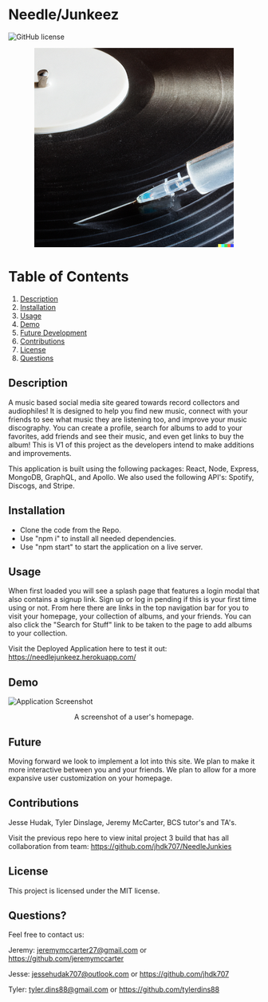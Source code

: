 # Needle/Junkeez

![GitHub license](https://img.shields.io/badge/license-MIT-blue.svg)

<div align="center">
  <img src="./needlejunkeez/client/src/assets/welcomejunkeezlogo.png" alt="Welcome Photo" />
</div>

# Table of Contents

1. [Description](#description)
2. [Installation](#installation)
3. [Usage](#intended-usage)
4. [Demo](#demo)
5. [Future Development](#future)
6. [Contributions](#contributions)
7. [License](#license)
8. [Questions](#questions?)

## Description

A music based social media site geared towards record collectors and audiophiles! It is designed to help you find new music, connect with your friends to see what music they are listening too, and improve your music discography. You can create a profile, search for albums to add to your favorites, add friends and see their music, and even get links to buy the album! This is V1 of this project as the developers intend to make additions and improvements.

This application is built using the following packages: React, Node, Express, MongoDB, GraphQL, and Apollo.
We also used the following API's: Spotify, Discogs, and Stripe.

## Installation

- Clone the code from the Repo.
- Use "npm i" to install all needed dependencies.
- Use "npm start" to start the application on a live server.

## Usage

When first loaded you will see a splash page that features a login modal that also contains a signup link. Sign up or log in pending if this is your first time using or not. From here there are links in the top navigation bar for you to visit your homepage, your collection of albums, and your friends. You can also click the "Search for Stuff" link to be taken to the page to add albums to your collection.

Visit the Deployed Application here to test it out: https://needlejunkeez.herokuapp.com/

## Demo

![Application Screenshot](https://github.com/jhdk707/NeedleJunkies/assets/118328184/a007b83b-6f61-4830-9a47-ffb859e5ea73)

<div align="center">
A screenshot of a user's homepage.
</div>

## Future

Moving forward we look to implement a lot into this site. We plan to make it more interactive between you and your friends. We plan to allow for a more expansive user customization on your homepage.

## Contributions

Jesse Hudak, Tyler Dinslage, Jeremy McCarter, BCS tutor's and TA's.

Visit the previous repo here to view inital project 3 build that has all collaboration from team: https://github.com/jhdk707/NeedleJunkies

## License

This project is licensed under the MIT license.

## Questions?

Feel free to contact us:

Jeremy: jeremymccarter27@gmail.com or https://github.com/jeremymccarter

Jesse: jessehudak707@outlook.com or https://github.com/jhdk707

Tyler: tyler.dins88@gmail.com or https://github.com/tylerdins88
